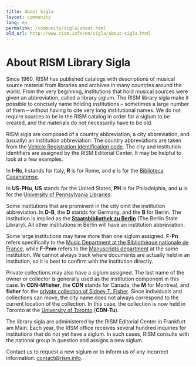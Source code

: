 ```yaml
---
title: About Sigla
layout: community
lang: en
permalink: /community/sigla/about.html
old_url: http://www.rism.info/en/sigla/about-sigla.html
---
```


# About RISM Library Sigla

Since 1960, RISM has published catalogs with descriptions of musical source material from libraries and archives in many countries around the world. From the very beginning, institutions that hold musical sources were given an abbreviation, called a library siglum. The RISM library sigla make it possible to concisely name holding institutions – sometimes a large number of them – without having to cite very long institutional names. We do not require sources to be in the RISM catalog in order for a siglum to be created, and the materials do not necessarily have to be old.

RISM sigla are composed of a country abbreviation, a city abbreviation, and (usually) an institution abbreviation. The country abbreviations are taken from the [Vehicle Registration Identification code](https://en.wikipedia.org/wiki/International_vehicle_registration_code). The city and institution identifiers are assigned by the RISM Editorial Center. It may be helpful to look at a few examples.

In **I-Rc**, **I** stands for Italy, **R** is for Rome, and **c** is for the [Biblioteca Casanatense](https://rism.online/institutions/30000230).

In **US-PHu**, **US** stands for the United States, **PH** is for Philadelphia, and **u** is for the [University of Pennsylvania Libraries](https://rism.online/institutions/30002433).

Some institutions that are prominent in the city omit the institution abbreviation. In **D-B**, the **D** stands for Germany, and the **B** for Berlin. The institution is implied as the [**Staatsbibliothek zu Berlin**](https://rism.online/institutions/30000655) (The Berlin State Library). All other institutions in Berlin will have an institution abbreviation.

Some large institutions may have more than one siglum assigned. **F-Pn** refers specifically to the [Music Department at the Bibliothèque nationale de France](https://rism.online/institutions/30001488), while **F-Pnm** refers to the [Manuscripts department](https://rism.online/institutions/30078937) at the same institution. We cannot always track where documents are actually held in an institution, so it is best to confirm with the institution directly.

Private collections may also have a siglum assigned. The last name of the owner or collector is generally used as the institution component in this case. In **CDN-Mfisher**, the **CDN** stands for Canada, the **M** for Montreal, and **fisher** for the [private collection of Sidney T. Fisher](https://rism.online/institutions/30000470). Since individuals and collections can move, the city name does not always correspond to the current location of the collection. In this case, the collection is now held in Toronto at the [University of Toronto](https://rism.online/institutions/30000488) (**CDN-Tu**).

The library sigla are administered by the RISM Editorial Center in Frankfurt am Main. Each year, the RISM office receives several hundred inquiries for institutions that do not yet have a siglum. In such cases, RISM consults with the national group in question and assigns a new siglum.

Contact us to request a new siglum or to inform us of any incorrect information: [contact@rism.info](mailto:contact@rism.info).

